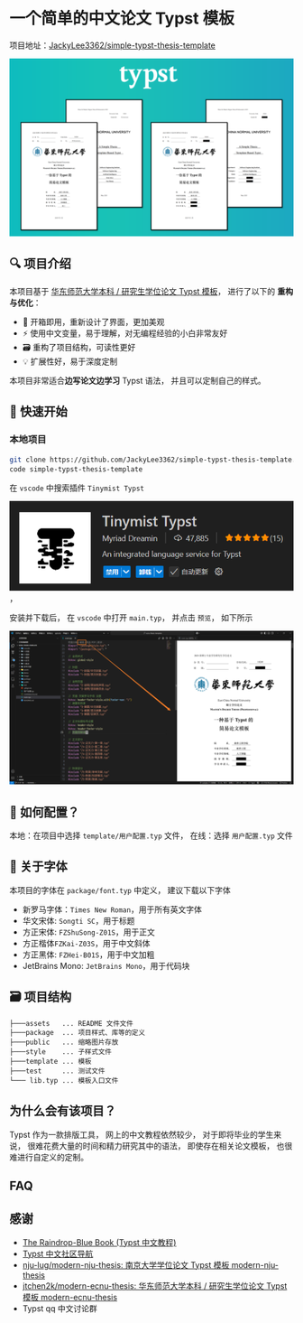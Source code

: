 # 一个简单的中文论文 Typst 模板

项目地址：[JackyLee3362/simple-typst-thesis-template](https://github.com/JackyLee3362/simple-typst-thesis-template)

![alt text](assets/beamer.png)

## 🔍️ 项目介绍

本项目基于 [华东师范大学本科 / 研究生学位论文 Typst 模板](https://github.com/jtchen2k/modern-ecnu-thesis)，
进行了以下的 **重构与优化**：

- 💄 开箱即用，重新设计了界面，更加美观
- ⚡️ 使用中文变量，易于理解，对无编程经验的小白非常友好
- 🗃️ 重构了项目结构，可读性更好
- 💡 扩展性好，易于深度定制

本项目非常适合**边写论文边学习** Typst 语法，
并且可以定制自己的样式。

## 🙈 快速开始

### 本地项目

```sh
git clone https://github.com/JackyLee3362/simple-typst-thesis-template.git
code simple-typst-thesis-template
```

在 `vscode` 中搜索插件 `Tinymist Typst`

![Tinymist Typst](assets/tinymist-typst.png)，

安装并下载后，
在 `vscode` 中打开 `main.typ`，
并点击 `预览`，
如下所示

![alt text](assets/vscode-typst-main-preview.png)

## 🔧 如何配置？

本地：在项目中选择 `template/用户配置.typ` 文件，
在线：选择 `用户配置.typ` 文件

## 🧐 关于字体

本项目的字体在 `package/font.typ` 中定义，
建议下载以下字体

- 新罗马字体：`Times New Roman`，用于所有英文字体
- 华文宋体: `Songti SC`，用于标题
- 方正宋体: `FZShuSong-Z01S`，用于正文
- 方正楷体`FZKai-Z03S`，用于中文斜体
- 方正黑体: `FZHei-B01S`，用于中文加粗
- JetBrains Mono: `JetBrains Mono`，用于代码块

## 🗃️ 项目结构

```sh
├───assets   ... README 文件文件
├───package  ... 项目样式、库等的定义
├───public   ... 缩略图片存放
├───style    ... 子样式文件
├───template ... 模板
├───test     ... 测试文件
└─── lib.typ ... 模板入口文件
```

## 为什么会有该项目？

Typst 作为一款排版工具，
网上的中文教程依然较少，
对于即将毕业的学生来说，
很难花费大量的时间和精力研究其中的语法，
即使存在相关论文模板，
也很难进行自定义的定制。

## FAQ

## 感谢

- [The Raindrop-Blue Book (Typst 中文教程)](https://typst-doc-cn.github.io/tutorial/)
- [Typst 中文社区导航](https://typst-doc-cn.github.io/guide/)
- [nju-lug/modern-nju-thesis: 南京大学学位论文 Typst 模板 modern-nju-thesis](https://github.com/nju-lug/modern-nju-thesis)
- [jtchen2k/modern-ecnu-thesis: 华东师范大学本科 / 研究生学位论文 Typst 模板 modern-ecnu-thesis](https://github.com/jtchen2k/modern-ecnu-thesis)
- Typst qq 中文讨论群
